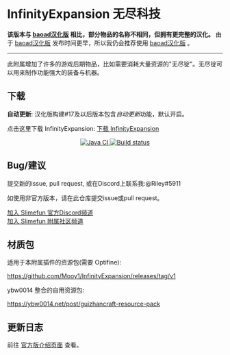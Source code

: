 # InfinityExpansion 无尽科技

**该版本与 [baoad汉化版](https://github.com/baoad/InfinityExpansion) 相比，部分物品的名称不相同，但拥有更完整的汉化。** 由于 [baoad汉化版](https://github.com/baoad/InfinityExpansion) 发布时间更早，所以我仍会推荐使用 [baoad汉化版](https://github.com/baoad/InfinityExpansion) 。

---

此附属增加了许多的游戏后期物品，比如需要消耗大量资源的"无尽锭"。无尽锭可以用来制作功能强大的装备与机器。

## 下载

**自动更新**: 汉化版构建#17及以后版本包含*自动更新*功能，默认开启。

点击这里下载 InfinityExpansion: [下载 InfinityExpansion](https://builds.guizhanss.net/ybw0014/InfinityExpansion-CN/master)

<p align="center">
  <a href="https://github.com/ybw0014/InfinityExpansion-CN/actions/workflows/maven.yml">
    <img src="https://github.com/ybw0014/InfinityExpansion-CN/actions/workflows/maven.yml/badge.svg" alt="Java CI"/>
  </a>

  <a href="https://builds.guizhanss.net/ybw0014/InfinityExpansion-CN/master">
    <img src="https://builds.guizhanss.net/f/ybw0014/InfinityExpansion-CN/master/badge.svg" alt="Build status"/>
  </a>
</p>

## Bug/建议

提交新的issue, pull request, 或在Discord上联系我:@Riley#5911

如使用非官方版本，请在此仓库提交issue或pull request。

[加入 Slimefun 官方Discord频道](https://discord.gg/slimefun)  
[加入 Slimefun 附属社区频道](https://discord.gg/SqD3gg5SAU)

## 材质包

适用于本附属插件的资源包(需要 Optifine):

https://github.com/Mooy1/InfinityExpansion/releases/tag/v1

ybw0014 整合的自用资源包:

https://ybw0014.net/post/guizhancraft-resource-pack

## 更新日志

前往 [官方版介绍页面](https://github.com/Mooy1/InfinityExpansion#changelog) 查看。
